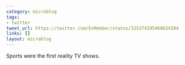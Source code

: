 ```yaml
---
category: microblog
tags:
- twitter
tweet_url: https://twitter.com/ExMember/status/325374195460624384
links: []
layout: microblog
---
```

Sports were the first reality TV shows.
